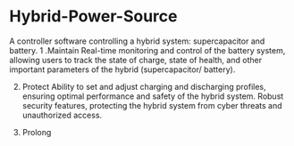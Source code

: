# Hybrid-Power-Source
A controller software controlling a hybrid system: supercapacitor and battery. 
1 .Maintain
Real-time monitoring and control of the battery system, allowing users to track the state of charge, state of health, and other important parameters of the hybrid (supercapacitor/ battery).

2. Protect
Ability to set and adjust charging and discharging profiles, ensuring optimal performance and safety of the hybrid system.
Robust security features, protecting the hybrid system from cyber threats and unauthorized access.

3. Prolong

